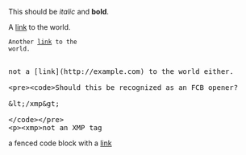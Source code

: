 

This should be *italic* and **bold**.

A [link](http://example.com) to the world.

<code>Another [link](http://example.com) to the world.</code>

<xmp>
not a [link](http://example.com) to the world either.

```
Should this be recognized as an FCB opener?

</xmp>


```
<xmp>not an XMP tag</xmp>
a fenced code block with a [link](http://example.com)
```

